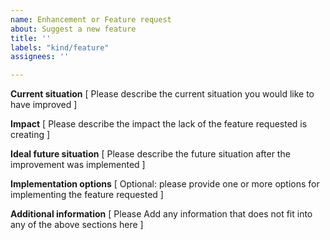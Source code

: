 ```yaml
---
name: Enhancement or Feature request
about: Suggest a new feature
title: ''
labels: "kind/feature"
assignees: ''

---
```


**Current situation**
[ Please describe the current situation you would like to have improved ]

**Impact**
[ Please describe the impact the lack of the feature requested is creating ]

**Ideal future situation**
[ Please describe the future situation after the improvement was implemented ]

**Implementation options**
[ Optional: please provide one or more options for implementing the feature requested ]

**Additional information**
[ Please Add any information that does not fit into any of the above sections here ]

